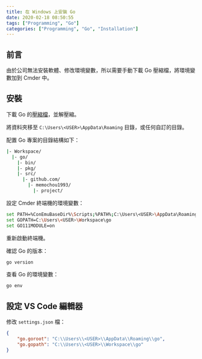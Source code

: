 ```yaml
---
title: 在 Windows 上安裝 Go
date: 2020-02-18 08:50:55
tags: ["Programming", "Go"]
categories: ["Programming", "Go", "Installation"]
---
```


## 前言

由於公司無法安裝軟體、修改環境變數，所以需要手動下載 Go 壓縮檔，將環境變數加到 Cmder 中。

## 安裝

下載 Go 的[壓縮檔](https://dl.google.com/go/go1.13.8.windows-amd64.zip)，並解壓縮。

將資料夾移至 `C:\Users\<USER>\AppData\Roaming` 目錄，或任何自訂的目錄。

配置 Go 專案的目錄結構如下：

```bash
|- Workspace/
  |- go/
    |- bin/
    |- pkg/
    |- src/
      |- github.com/
        |- memochou1993/
          |- project/
```

設定 Cmder 終端機的環境變數：

```bash
set PATH=%ConEmuBaseDir%\Scripts;%PATH%;C:\Users\<USER>\AppData\Roaming\go\bin;
set GOPATH=C:\Users\<USER>\Workspace\go
set GO111MODULE=on
```

重新啟動終端機。

確認 Go 的版本：

```bash
go version
```

查看 Go 的環境變數：

```bash
go env
```

## 設定 VS Code 編輯器

修改 `settings.json` 檔：

```json
{
    "go.goroot": "C:\\Users\\<USER>\\AppData\\Roaming\\go",
    "go.gopath": "C:\\Users\\<USER>\\Workspace\\go"
}
```

